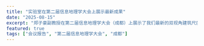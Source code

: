 ```yaml
---
title: "实验室在第二届信息地理学大会上展示最新成果"
date: "2025-08-15"
excerpt: "郑子豪副教授在第二届信息地理学大会（成都）上展示了我们最新的双视角建筑尺度光污染暴露评估模型，获得与会专家高度评价。"
featured: true
tags: ["会议报告", "第二届信息地理学大会", "成都"]
---
```

